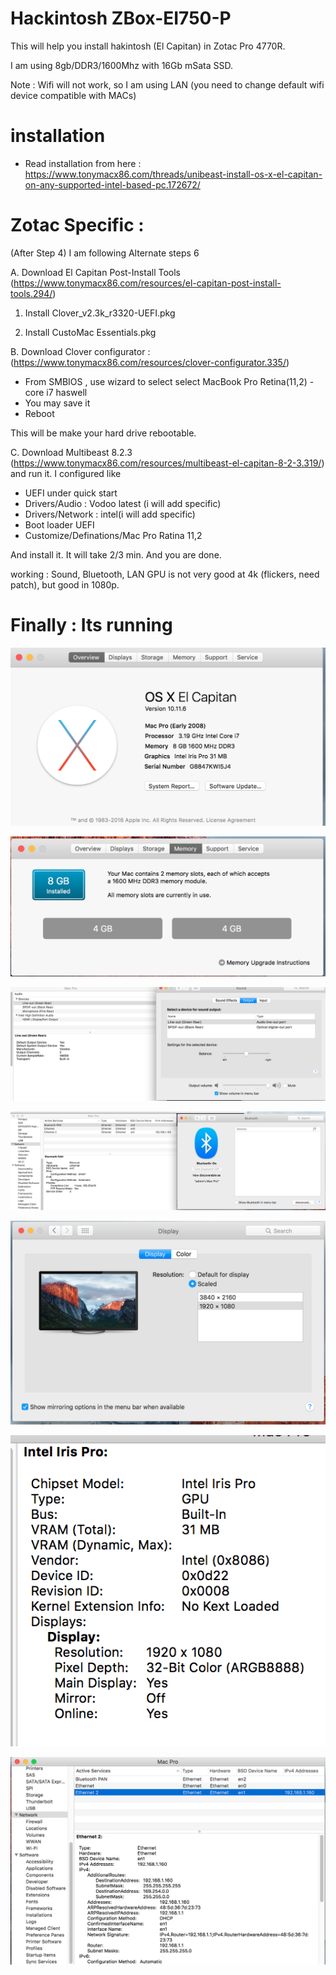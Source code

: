 # Hackintosh ZBox-EI750-P
This will help you install hakintosh (El Capitan) in Zotac Pro 4770R. 

I am using 8gb/DDR3/1600Mhz with 16Gb mSata SSD.

Note : Wifi will not work, so I am using LAN (you need to change default wifi device compatible with MACs) 

# installation

- Read installation from here : https://www.tonymacx86.com/threads/unibeast-install-os-x-el-capitan-on-any-supported-intel-based-pc.172672/

# Zotac Specific : 

(After Step 4) I am following Alternate steps 6

A. Download El Capitan Post-Install Tools (https://www.tonymacx86.com/resources/el-capitan-post-install-tools.294/) 

1. Install Clover_v2.3k_r3320-UEFI.pkg

2. Install CustoMac Essentials.pkg

B. Download Clover configurator : (https://www.tonymacx86.com/resources/clover-configurator.335/)
- From SMBIOS , use wizard to select select MacBook Pro Retina(11,2) - core i7 haswell
- You may save it 
- Reboot 

This will be make your hard drive rebootable. 

C. Download Multibeast 8.2.3 (https://www.tonymacx86.com/resources/multibeast-el-capitan-8-2-3.319/) and run it. I configured like 
- UEFI under quick start
- Drivers/Audio : Vodoo latest (i will add specific)
- Drivers/Network : intel(i will add specific)
- Boot loader UEFI 
- Customize/Definations/Mac Pro Ratina 11,2

And install it. It will take 2/3 min. And you are done. 

working : Sound, Bluetooth, LAN
GPU is not very good at 4k (flickers, need patch), but good in 1080p.


# Finally : Its running 

![System](sys.png)

![RAM](ram.png)

![Sound](audio.png)

![bluetooth](bt.png)

![Display](display.png)

![Display-GPU](GPU.png)

![LAN](lan.png)
